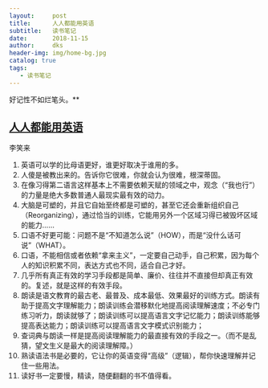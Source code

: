 ```yaml
---
layout:     post
title:      人人都能用英语 
subtitle:   读书笔记
date:       2018-11-15
author:     dks
header-img: img/home-bg.jpg
catalog: true
tags:
   - 读书笔记
---
```


好记性不如烂笔头。**

## [人人都能用英语](https://www.kancloud.cn/kancloud/everyone-can-use-english/67313) 
 李笑来

1. 英语可以学的比母语更好，谁更好取决于谁用的多。
2. 人傻是被教出来的。告诉你它很难，你就会认为很难，根深蒂固。
3. 在像习得第二语言这样基本上不需要依赖天赋的领域之中，观念（“我也行”）的力量是绝大多数普通人最现实最有效的动力。
4. 大脑是可塑的，并且它自始至终都是可塑的，甚至它还会重新组织自己（Reorganizing），通过恰当的训练，它能用另外一个区域习得已被毁坏区域的能力……
5. 口语不好更可能：问题不是“不知道怎么说”（HOW），而是“没什么话可说”（WHAT）。
6. 口语，不能相信或者依赖“拿来主义”，一定要自己动手，自己积累，因为每个人的知识积累不同，表达方式也不同，适合自己才好。
7. 几乎所有真正有效的学习手段都是简单、廉价、往往并不直接但却真正有效的。复述，就是这样的有效手段。
8. 朗读是语文教育的最古老、最普及、成本最低、效果最好的训练方式。朗读有助于提高文字理解能力；朗读训练会潜移默化地提高阅读理解速度；不必专门练习听力，朗读就够了；朗读训练可以提高语言文字记忆能力；朗读训练能够提高表达能力；朗读训练可以提高语言文字模式识别能力；
9. 查词典与朗读一样是提高阅读理解能力的最直接有效的手段之一。（而不是乱猜，望文生义是最大的阅读理解障。）
10. 熟读语法书是必要的，它让你的英语变得“高级”（逻辑），帮你快速理解并记住一些用法。
11. 读好书一定要慢，精读，随便翻翻的书不值得看。
